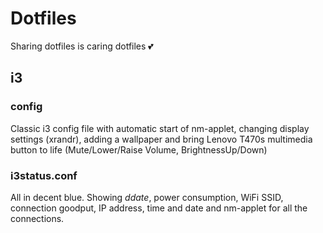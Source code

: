 # Dotfiles
Sharing dotfiles is caring dotfiles 💕

## i3

### config ###
 Classic i3 config file with automatic start of nm-applet, changing display settings (xrandr), adding a wallpaper and bring Lenovo T470s multimedia button to life (Mute/Lower/Raise Volume, BrightnessUp/Down)

### i3status.conf ###
All in decent blue. Showing _ddate_, power consumption, WiFi SSID, connection goodput, IP address, time and date and nm-applet for all the connections.
